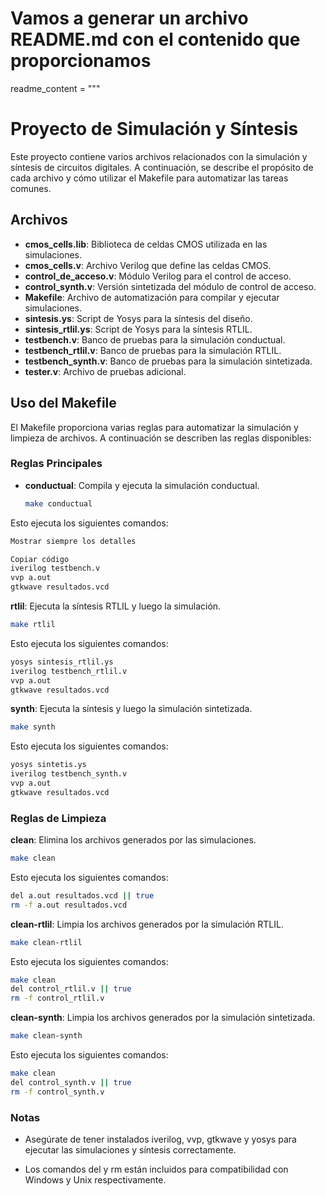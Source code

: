 # Vamos a generar un archivo README.md con el contenido que proporcionamos
readme_content = """
# Proyecto de Simulación y Síntesis

Este proyecto contiene varios archivos relacionados con la simulación y síntesis de circuitos digitales. A continuación, se describe el propósito de cada archivo y cómo utilizar el Makefile para automatizar las tareas comunes.

## Archivos

- **cmos_cells.lib**: Biblioteca de celdas CMOS utilizada en las simulaciones.
- **cmos_cells.v**: Archivo Verilog que define las celdas CMOS.
- **control_de_acceso.v**: Módulo Verilog para el control de acceso.
- **control_synth.v**: Versión sintetizada del módulo de control de acceso.
- **Makefile**: Archivo de automatización para compilar y ejecutar simulaciones.
- **sintesis.ys**: Script de Yosys para la síntesis del diseño.
- **sintesis_rtlil.ys**: Script de Yosys para la síntesis RTLIL.
- **testbench.v**: Banco de pruebas para la simulación conductual.
- **testbench_rtlil.v**: Banco de pruebas para la simulación RTLIL.
- **testbench_synth.v**: Banco de pruebas para la simulación sintetizada.
- **tester.v**: Archivo de pruebas adicional.

## Uso del Makefile

El Makefile proporciona varias reglas para automatizar la simulación y limpieza de archivos. A continuación se describen las reglas disponibles:

### Reglas Principales

- **conductual**: Compila y ejecuta la simulación conductual.
  ```bash
  make conductual
    ```

Esto ejecuta los siguientes comandos:

```bash
Mostrar siempre los detalles

Copiar código
iverilog testbench.v
vvp a.out
gtkwave resultados.vcd
```
**rtlil**: Ejecuta la síntesis RTLIL y luego la simulación.
```bash
make rtlil
```
Esto ejecuta los siguientes comandos:
```bash
yosys sintesis_rtlil.ys
iverilog testbench_rtlil.v
vvp a.out
gtkwave resultados.vcd
```

**synth**: Ejecuta la síntesis y luego la simulación sintetizada.
```bash
make synth
```

Esto ejecuta los siguientes comandos:
```bash
yosys sintetis.ys
iverilog testbench_synth.v
vvp a.out
gtkwave resultados.vcd
```

### Reglas de Limpieza
**clean**: Elimina los archivos generados por las simulaciones.

```bash
make clean
```
Esto ejecuta los siguientes comandos:
```bash
del a.out resultados.vcd || true
rm -f a.out resultados.vcd
```
**clean-rtlil**: Limpia los archivos generados por la simulación RTLIL.
```bash
make clean-rtlil
```

Esto ejecuta los siguientes comandos:
```bash
make clean
del control_rtlil.v || true
rm -f control_rtlil.v
```

**clean-synth**: Limpia los archivos generados por la simulación sintetizada.
```bash
make clean-synth
```

Esto ejecuta los siguientes comandos:
```bash
make clean
del control_synth.v || true
rm -f control_synth.v
```

### Notas
* Asegúrate de tener instalados iverilog, vvp, gtkwave y yosys para ejecutar las simulaciones y síntesis correctamente.

* Los comandos del y rm están incluidos para compatibilidad con Windows y Unix respectivamente.